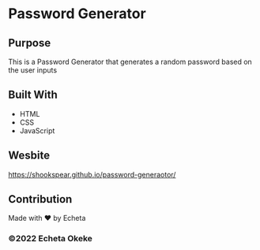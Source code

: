 # Password Generator

## Purpose
This is a Password Generator that generates a random password based on the user inputs

## Built With
* HTML
* CSS
* JavaScript

## Wesbite
https://shookspear.github.io/password-generaotor/

## Contribution
Made with ❤️ by Echeta

### ©️2022 Echeta Okeke